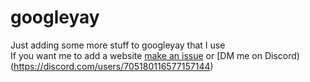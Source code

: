 # googleyay
Just adding some more stuff to googleyay that I use
<br />
If you want me to add a website [make an issue](https://github.com/LargoMC/googleyay/issues/new) or [DM me on Discord)(https://discord.com/users/705180116577157144)
